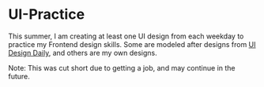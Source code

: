 # UI-Practice

This summer, I am creating at least one UI design from each weekday to practice my Frontend design skills. Some are modeled after designs from [UI Design Daily](uidesigndaily.com), and others are my own designs. 

Note: This was cut short due to getting a job, and may continue in the future.

